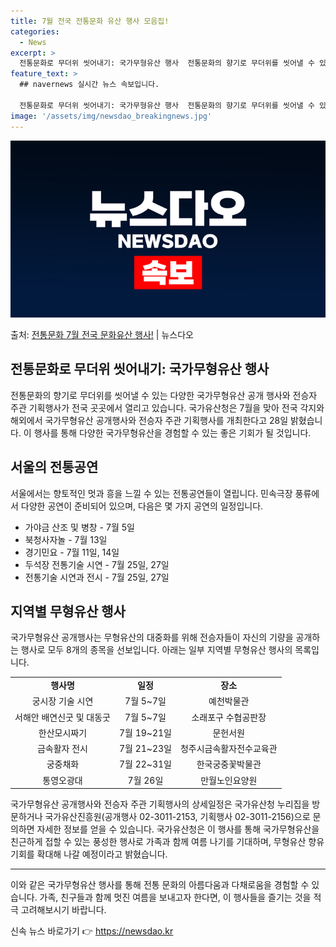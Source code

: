 ```yaml
---
title: 7월 전국 전통문화 유산 행사 모음집!
categories:
  - News
excerpt: >
  전통문화로 무더위 씻어내기: 국가무형유산 행사  전통문화의 향기로 무더위를 씻어낼 수 있는 다양한 국가무형유…
feature_text: >
  ## navernews 실시간 뉴스 속보입니다.

  전통문화로 무더위 씻어내기: 국가무형유산 행사  전통문화의 향기로 무더위를 씻어낼 수 있는 다양한 국가무형유…
image: '/assets/img/newsdao_breakingnews.jpg'
---
```


![뉴스다오 속보](/assets/img/newsdao_breakingnews.jpg)

<p>출처: <a href="https://newsdao.kr/4503" rel="dofollow">전통문화 7월 전국 문화유산 행사!</a> | 뉴스다오</p>

<h2 data-ke-size="size24">전통문화로 무더위 씻어내기: 국가무형유산 행사</h2>
<p data-ke-size="size16">전통문화의 향기로 무더위를 씻어낼 수 있는 다양한 국가무형유산 공개 행사와 전승자 주관 기획행사가 전국 곳곳에서 열리고 있습니다. 국가유산청은 7월을 맞아 전국 각지와 해외에서 국가무형유산 공개행사와 전승자 주관 기획행사를 개최한다고 28일 밝혔습니다. 이 행사를 통해 다양한 국가무형유산을 경험할 수 있는 좋은 기회가 될 것입니다.</p>

<h2 data-ke-size="size20">서울의 전통공연</h2>
<p data-ke-size="size16">서울에서는 향토적인 멋과 흥을 느낄 수 있는 전통공연들이 열립니다. 민속극장 풍류에서 다양한 공연이 준비되어 있으며, 다음은 몇 가지 공연의 일정입니다.</p>
<ul>
  <li>가야금 산조 및 병창 - 7월 5일</li>
  <li>북청사자놀 - 7월 13일</li>
  <li>경기민요 - 7월 11일, 14일</li>
  <li>두석장 전통기술 시연 - 7월 25일, 27일</li>
  <li>전통기술 시연과 전시 - 7월 25일, 27일</li>
</ul>

<h2 data-ke-size="size20">지역별 무형유산 행사</h2>
<p data-ke-size="size16">국가무형유산 공개행사는 무형유산의 대중화를 위해 전승자들이 자신의 기량을 공개하는 행사로 모두 8개의 종목을 선보입니다. 아래는 일부 지역별 무형유산 행사의 목록입니다.</p>
<table>
  <tr>
    <td style="text-align: center; height: 17px;"><b>행사명</b></td>
    <td style="text-align: center; height: 17px;"><b>일정</b></td>
    <td style="text-align: center; height: 17px;"><b>장소</b></td>
  </tr>
  <tr>
    <td style="text-align: center; height: 17px;">궁시장 기술 시연</td>
    <td style="text-align: center; height: 17px;">7월 5~7일</td>
    <td style="text-align: center; height: 17px;">예천박물관</td>
  </tr>
  <tr>
    <td style="text-align: center; height: 17px;">서해안 배연신굿 및 대동굿</td>
    <td style="text-align: center; height: 17px;">7월 5~7일</td>
    <td style="text-align: center; height: 17px;">소래포구 수협공판장</td>
  </tr>
  <tr>
    <td style="text-align: center; height: 17px;">한산모시짜기</td>
    <td style="text-align: center; height: 17px;">7월 19~21일</td>
    <td style="text-align: center; height: 17px;">문헌서원</td>
  </tr>
  <tr>
    <td style="text-align: center; height: 17px;">금속활자 전시</td>
    <td style="text-align: center; height: 17px;">7월 21~23일</td>
    <td style="text-align: center; height: 17px;">청주시금속활자전수교육관</td>
  </tr>
  <tr>
    <td style="text-align: center; height: 17px;">궁중채화</td>
    <td style="text-align: center; height: 17px;">7월 22~31일</td>
    <td style="text-align: center; height: 17px;">한국궁중꽃박물관</td>
  </tr>
  <tr>
    <td style="text-align: center; height: 17px;">통영오광대</td>
    <td style="text-align: center; height: 17px;">7월 26일</td>
    <td style="text-align: center; height: 17px;">만월노인요양원</td>
  </tr>
</table>

<p data-ke-size="size16">국가무형유산 공개행사와 전승자 주관 기획행사의 상세일정은 국가유산청 누리집을 방문하거나 국가유산진흥원(공개행사 02-3011-2153, 기획행사 02-3011-2156)으로 문의하면 자세한 정보를 얻을 수 있습니다. 국가유산청은 이 행사를 통해 국가무형유산을 친근하게 접할 수 있는 풍성한 행사로 가족과 함께 여름 나기를 기대하며, 무형유산 향유기회를 확대해 나갈 예정이라고 밝혔습니다.</p>

<hr data-ke-size="size16">
<p data-ke-size="size16">이와 같은 국가무형유산 행사를 통해 전통 문화의 아름다움과 다채로움을 경험할 수 있습니다. 가족, 친구들과 함께 멋진 여름을 보내고자 한다면, 이 행사들을 즐기는 것을 적극 고려해보시기 바랍니다.</p> 

신속 뉴스 바로가기 👉 <a href="https://newsdao.kr" rel="dofollow">https://newsdao.kr</a>


